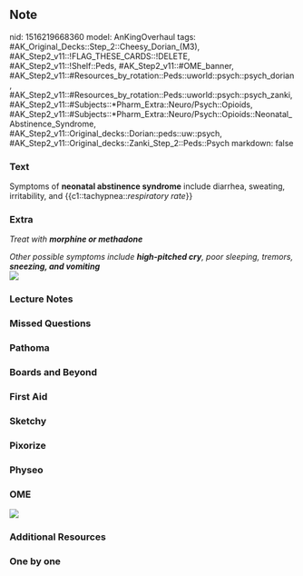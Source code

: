 ## Note
nid: 1516219668360
model: AnKingOverhaul
tags: #AK_Original_Decks::Step_2::Cheesy_Dorian_(M3), #AK_Step2_v11::!FLAG_THESE_CARDS::!DELETE, #AK_Step2_v11::!Shelf::Peds, #AK_Step2_v11::#OME_banner, #AK_Step2_v11::#Resources_by_rotation::Peds::uworld::psych::psych_dorian, #AK_Step2_v11::#Resources_by_rotation::Peds::uworld::psych::psych_zanki, #AK_Step2_v11::#Subjects::*Pharm_Extra::Neuro/Psych::Opioids, #AK_Step2_v11::#Subjects::*Pharm_Extra::Neuro/Psych::Opioids::Neonatal_Abstinence_Syndrome, #AK_Step2_v11::Original_decks::Dorian::peds::uw::psych, #AK_Step2_v11::Original_decks::Zanki_Step_2::Peds::Psych
markdown: false

### Text
Symptoms of <b>neonatal abstinence syndrome</b> include diarrhea,
sweating, irritability, and {{c1::tachypnea::<i>respiratory
rate</i>}}

### Extra
<i>Treat with <b>morphine or methadone</b></i>
<div>
  <i>Other possible symptoms include <b>high-pitched cry</b>, poor
  sleeping, tremors, <b>sneezing, and vomiting</b></i>
  <div>
    <i><img src="paste-416573173006816.jpg"></i>
  </div>
</div>

### Lecture Notes


### Missed Questions


### Pathoma


### Boards and Beyond


### First Aid


### Sketchy


### Pixorize


### Physeo


### OME
<div class="ome-widget">
  <a href="https://onlinemeded.org?ref=anki"><img src=
  "_OME_AnkiFlashcards_General_7.png"></a>
</div>

### Additional Resources


### One by one

